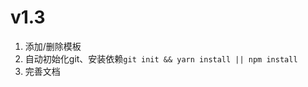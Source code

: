 <!--
 * @Author: ADI
 * @Date: 2021-01-22 13:34:06
 * @LastEditors: ADI
 * @LastEditTime: 2021-01-22 13:36:11
-->
# v1.3
  1. 添加/删除模板
  2. 自动初始化git、安装依赖`git init && yarn install || npm install`
  3. 完善文档